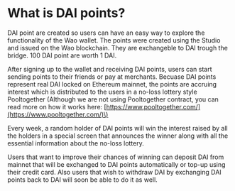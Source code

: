 # What is DAI points?

DAI point are created so users can have an easy way to explore the functionality of the Wao wallet. The points were created using the Studio and issued on the Wao blockchain. They are exchangeble to DAI trough the bridge. 100 DAI point are worth 1 DAI. 

After signing up to the wallet and receiving DAI points, users can start sending points to their friends or pay at merchants. Becuase DAI points represent real DAI locked on Ethereum mainnet, the points are accruing interest which is distributed to the users in a no-loss lottery style Pooltogether \(Although we are not using Pooltogether contract, you can read more on how it works here: [https://www.pooltogether.com/](https://www.pooltogether.com/)\) 

Every week, a random holder of DAI points will win the interest raised by all the holders in a special screen that announces the winner along with all the essential information about the no-loss lottery.

Users that want to improve their chances of winning can deposit DAI from mainnet that will be exchanged to DAI points automatically or top-up using their credit card. Also users that wish to withdraw DAI by exchanging DAI points back to DAI will soon be able to do it as well.

